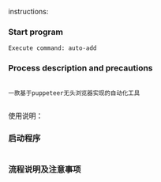instructions:

### Start program

```
Execute command: auto-add
```

### Process description and precautions

```

一款基于puppeteer无头浏览器实现的自动化工具


```

使用说明：

### 启动程序

```

```

### 流程说明及注意事项

```

```
